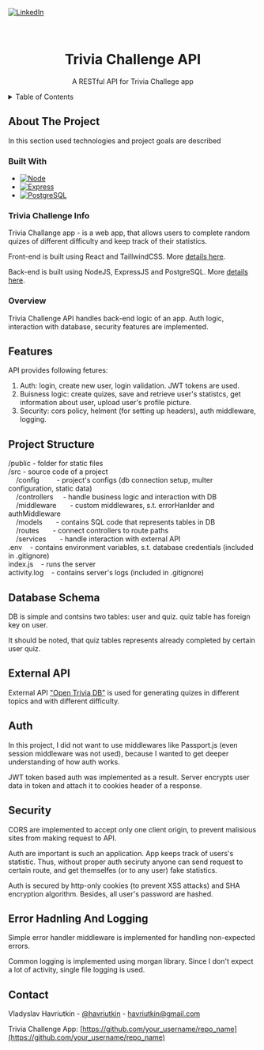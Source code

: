 <!-- PROJECT SHIELDS -->
[![LinkedIn][linkedin-shield]][linkedin-url]


<!-- PROJECT LOGO -->
<br />
<div align="center">
  <h1 align="center">Trivia Challenge API</h1>
  <p align="center">
    A RESTful API for Trivia Challege app
  </p>
</div>


<!-- TABLE OF CONTENTS -->
<details>
  <summary>Table of Contents</summary>
  <ol>
    <li>
      <a href="#about-the-project">About The Project</a>
      <ul>
        <li><a href="#built-with">Built With</a></li>
        <li><a href="#trivia-challnege-info">About Trivia Challenge App</a></li>
        <li><a href="#overview">Short Overview</a></li>
      </ul>
    </li>
    <li> <a href="#features">Features</a> </li>
    <li> <a href="#project-structure">Project Structure</a> </li>
    <li><a href="#database-schema">Database Schema</a></li>
    <li><a href="#external-api">External API Interaction</a></li>
    <li><a href="#auth">Auth</a></li>
    <li><a href="#security">Secutiry</a></li>
    <li><a href="#error-hadnling-and-logging">Error Handling And Logging</a></li>
    <li><a href="#contact">Contact</a></li>
  </ol>
</details>


<!-- ABOUT THE PROJECT -->
## About The Project

In this section used technologies and project goals are described

### Built With

* [![Node][Node.js]][Node-url]
* [![Express][Express.js]][Express-url]
* [![PostgreSQL][PostgreSQL]][PostgreSQL-url]

### Trivia Challenge Info
<p>Trivia Challange app - is a web app, that allows users to complete random quizes of different difficulty and keep track of their statistics.</p>
</p>Front-end is built using React and TaillwindCSS. More <a href="https://github.com/havriutkin/trivia-challenge-client">details here</a>.</p>
</p>Back-end is built using NodeJS, ExpressJS and PostgreSQL. More <a href="https://github.com/havriutkin/trivia-challenge-api">details here</a>.</p>

### Overview
<p>Trivia Challenge API handles back-end logic of an app. Auth logic, interaction with database, security features are implemented.</p>

<!-- Features -->
## Features
<p>API provides following fetures:</p>
<ol>
  <li>
    Auth: login, create new user, login validation. JWT tokens are used.
  </li>
  <li>
    Buisness logic: create quizes, save and retrieve user's statistcs, get information about user, upload user's profile picture.
  </li>
  <li>
    Security: cors policy, helment (for setting up headers), auth middleware, logging.
  </li>
</ol>

<!-- Project Structure -->
## Project Structure
<p>
  /public      - folder for static files <br/>
  /src         - source code of a project <br/>
  &nbsp;&nbsp;&nbsp;&nbsp;/config
    &nbsp;&nbsp;&nbsp;&nbsp;&nbsp;&nbsp;&nbsp;&nbsp;- project's configs (db connection setup, multer configuration, static data) <br/>
  &nbsp;&nbsp;&nbsp;&nbsp;/controllers
    &nbsp;&nbsp;&nbsp;&nbsp;- handle business logic and interaction with DB  <br/>
  &nbsp;&nbsp;&nbsp;&nbsp;/middleware
    &nbsp;&nbsp;&nbsp;&nbsp;&nbsp;&nbsp;- custom middlewares, s.t. errorHanlder and authMiddleware  <br/>
  &nbsp;&nbsp;&nbsp;&nbsp;/models
    &nbsp;&nbsp;&nbsp;&nbsp;&nbsp;&nbsp;- contains SQL code that represents tables in DB  <br/>
  &nbsp;&nbsp;&nbsp;&nbsp;/routes
    &nbsp;&nbsp;&nbsp;&nbsp;&nbsp;&nbsp;- connect controllers to route paths  <br/>
  &nbsp;&nbsp;&nbsp;&nbsp;/services
    &nbsp;&nbsp;&nbsp;&nbsp;&nbsp;&nbsp;- handle interaction with external API  <br/>
  .env         &nbsp;&nbsp;&nbsp;- contains environment variables, s.t. database credentials (included in .gitignore)  <br/>
  index.js     &nbsp;&nbsp;&nbsp;- runs the server  <br/>
  activity.log &nbsp;&nbsp;&nbsp;- contains server's logs (included in .gitignore)  <br/>
</p>


<!-- Database Shema -->
## Database Schema
<p> DB is simple and contsins two tables: user and quiz. quiz table has foreign key on user.</p>
<p> It should be noted, that quiz tables represents already completed by certain user quiz.</p>


<!-- External API -->
## External API
<p>External API <a href="https://opentdb.com/api_config.php">"Open Trivia DB"</a> is used for generating quizes in different topics and with different difficulty.</p>

<!-- Auth -->
## Auth
<p>In this project, I did not want to use middlewares like Passport.js (even session middleware was not used), because I wanted to get deeper understanding of how auth works.</p>
<p>JWT token based auth was implemented as a result. Server encrypts user data in token and attach it to cookies header of a response.</p>


<!-- Security -->
## Security
<p>CORS are implemented to accept only one client origin, to prevent malisious sites from making request to API.</p>
<p>Auth are important is such an application. App keeps track of users's statistic. Thus, without proper auth seciruty anyone can send request to certain route, and get themselfes (or to any user) fake statistics.</p>
<p>Auth is secured by http-only cookies (to prevent XSS attacks) and SHA encryption algorithm. Besides, all user's password are hashed.</p>

<!-- Error Hadnling And Logging -->
## Error Hadnling And Logging
<p>Simple error handler middleware is implemented for handling non-expected errors.</p>
<p>Common logging is implemented using morgan library. Since I don't expect a lot of activity, single file logging is used.</p>


## Contact
Vladyslav Havriutkin - [@havriutkin](https://github.com/havriutkin) - havriutkin@gmail.com

Trivia Challenge App: [https://github.com/your_username/repo_name](https://github.com/your_username/repo_name)



<!-- MARKDOWN LINKS & IMAGES -->
<!-- https://www.markdownguide.org/basic-syntax/#reference-style-links -->
[linkedin-shield]: https://img.shields.io/badge/-LinkedIn-black.svg?style=for-the-badge&logo=linkedin&colorB=555
[linkedin-url]: https://linkedin.com/in/othneildrew

[Node.js]: https://img.shields.io/badge/Node.js-000000?style=for-the-badge&logo=nodedotjs&logoColor=white
[Node-url]: https://nodejs.org/en

[Express.js]: https://img.shields.io/badge/Express.js-000000?style=for-the-badge&logo=express&logoColor=white
[Express-url]: https://expressjs.com

[PostgreSQL]: https://img.shields.io/badge/PostgreSQL-000000?style=for-the-badge&logo=postgresql&logoColor=white
[PostgreSQL-url]: https://www.postgresql.org
